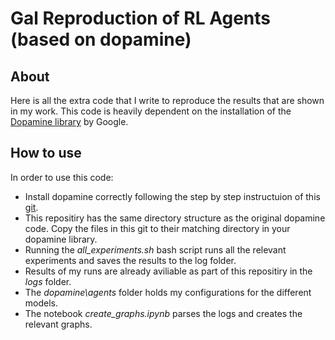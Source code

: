 # Gal Reproduction of RL Agents (based on dopamine)

## About
Here is all the extra code that I write to reproduce the results that are shown in my work.
This code is heavily dependent on the installation of the [Dopamine library](https://github.com/google/dopamine/) by Google.

## How to use 

In order to use this code:

* Install dopamine correctly following the step by step instructuion of this [git](https://github.com/google/dopamine/). 
* This repositiry has the same directory structure as the original dopamine code. Copy the files in this git to their matching directory in your dopamine library.
* Running the *all_experiments.sh* bash script runs all the relevant experiments and saves the results to the log folder.
* Results of my runs are already aviliable as part of this repositiry in the *logs* folder.
* The *dopamine\agents* folder holds my configurations for the different models.
* The notebook *create_graphs.ipynb* parses the logs and creates the relevant graphs.
